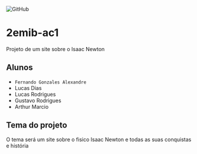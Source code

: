 ![GitHub](https://img.shields.io/github/license/Fernando1403/2emib-ac1)
# 2emib-ac1
Projeto de um site sobre o Isaac Newton
## Alunos
- ` Fernando Gonzales Alexandre `
- Lucas Dias
- Lucas Rodrigues
- Gustavo Rodrigues
- Arthur Marcio
## Tema do projeto
O tema será um site sobre o fisico Isaac Newton e todas as suas conquistas e história

